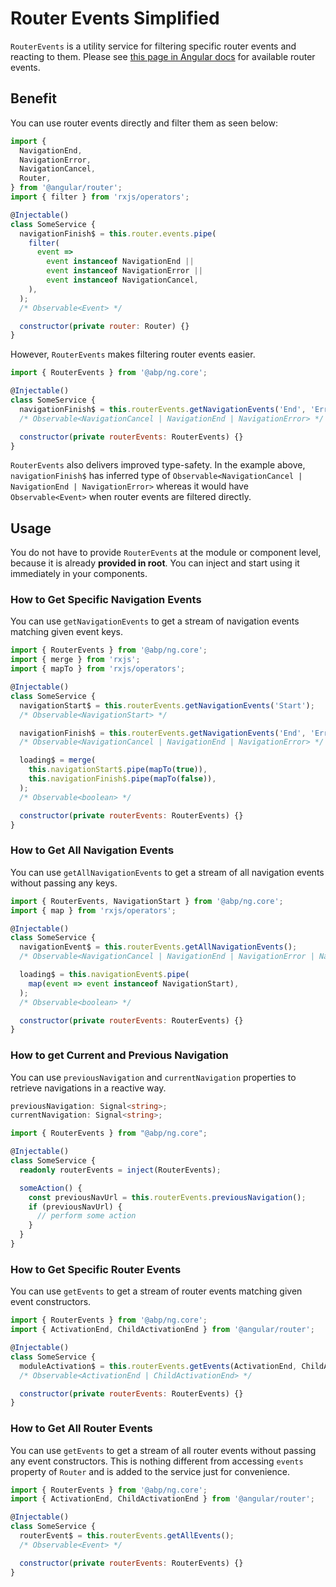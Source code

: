 # Router Events Simplified

`RouterEvents` is a utility service for filtering specific router events and reacting to them. Please see [this page in Angular docs](https://angular.io/api/router/Event) for available router events.

## Benefit

You can use router events directly and filter them as seen below:

```js
import {
  NavigationEnd,
  NavigationError,
  NavigationCancel,
  Router,
} from '@angular/router';
import { filter } from 'rxjs/operators';

@Injectable()
class SomeService {
  navigationFinish$ = this.router.events.pipe(
    filter(
      event =>
        event instanceof NavigationEnd ||
        event instanceof NavigationError ||
        event instanceof NavigationCancel,
    ),
  );
  /* Observable<Event> */

  constructor(private router: Router) {}
}
```

However, `RouterEvents` makes filtering router events easier.

```js
import { RouterEvents } from '@abp/ng.core';

@Injectable()
class SomeService {
  navigationFinish$ = this.routerEvents.getNavigationEvents('End', 'Error', 'Cancel');
  /* Observable<NavigationCancel | NavigationEnd | NavigationError> */

  constructor(private routerEvents: RouterEvents) {}
}
```

`RouterEvents` also delivers improved type-safety. In the example above, `navigationFinish$` has inferred type of `Observable<NavigationCancel | NavigationEnd | NavigationError>` whereas it would have `Observable<Event>` when router events are filtered directly.

## Usage

You do not have to provide `RouterEvents` at the module or component level, because it is already **provided in root**. You can inject and start using it immediately in your components.

### How to Get Specific Navigation Events

You can use `getNavigationEvents` to get a stream of navigation events matching given event keys.

```js
import { RouterEvents } from '@abp/ng.core';
import { merge } from 'rxjs';
import { mapTo } from 'rxjs/operators';

@Injectable()
class SomeService {
  navigationStart$ = this.routerEvents.getNavigationEvents('Start');
  /* Observable<NavigationStart> */

  navigationFinish$ = this.routerEvents.getNavigationEvents('End', 'Error', 'Cancel');
  /* Observable<NavigationCancel | NavigationEnd | NavigationError> */

  loading$ = merge(
    this.navigationStart$.pipe(mapTo(true)),
    this.navigationFinish$.pipe(mapTo(false)),
  );
  /* Observable<boolean> */

  constructor(private routerEvents: RouterEvents) {}
}
```

### How to Get All Navigation Events

You can use `getAllNavigationEvents` to get a stream of all navigation events without passing any keys.

```js
import { RouterEvents, NavigationStart } from '@abp/ng.core';
import { map } from 'rxjs/operators';

@Injectable()
class SomeService {
  navigationEvent$ = this.routerEvents.getAllNavigationEvents();
  /* Observable<NavigationCancel | NavigationEnd | NavigationError | NavigationStart> */

  loading$ = this.navigationEvent$.pipe(
    map(event => event instanceof NavigationStart),
  );
  /* Observable<boolean> */

  constructor(private routerEvents: RouterEvents) {}
}
```

### How to get Current and Previous Navigation

You can use `previousNavigation` and `currentNavigation` properties to retrieve navigations in a reactive way.

```ts
previousNavigation: Signal<string>;
currentNavigation: Signal<string>;
```

```ts
import { RouterEvents } from "@abp/ng.core";

@Injectable()
class SomeService {
  readonly routerEvents = inject(RouterEvents);

  someAction() {
    const previousNavUrl = this.routerEvents.previousNavigation();
    if (previousNavUrl) {
      // perform some action
    }
  }
}
```

### How to Get Specific Router Events

You can use `getEvents` to get a stream of router events matching given event constructors.

```js
import { RouterEvents } from '@abp/ng.core';
import { ActivationEnd, ChildActivationEnd } from '@angular/router';

@Injectable()
class SomeService {
  moduleActivation$ = this.routerEvents.getEvents(ActivationEnd, ChildActivationEnd);
  /* Observable<ActivationEnd | ChildActivationEnd> */

  constructor(private routerEvents: RouterEvents) {}
}
```

### How to Get All Router Events

You can use `getEvents` to get a stream of all router events without passing any event constructors. This is nothing different from accessing `events` property of `Router` and is added to the service just for convenience.

```js
import { RouterEvents } from '@abp/ng.core';
import { ActivationEnd, ChildActivationEnd } from '@angular/router';

@Injectable()
class SomeService {
  routerEvent$ = this.routerEvents.getAllEvents();
  /* Observable<Event> */

  constructor(private routerEvents: RouterEvents) {}
}
```
